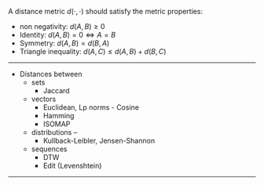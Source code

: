 A distance metric $d(\cdot,\cdot)$ should satisfy the metric properties:
- non negativity: $d(A,B)≥0$
- Identity: $d(A,B)=0 \iff A=B$
- Symmetry: $d(A,B)=d(B,A)$
- Triangle inequality: $d(A,C)≤d(A,B)+d(B,C)$
___
- Distances between
	- sets  
		- Jaccard
	- vectors  
		- Euclidean, Lp norms - Cosine  
		- Hamming  
		- ISOMAP
	- distributions –  
		- Kullback-Leibler, Jensen-Shannon
	- sequences 
		- DTW
		- Edit (Levenshtein)
___
